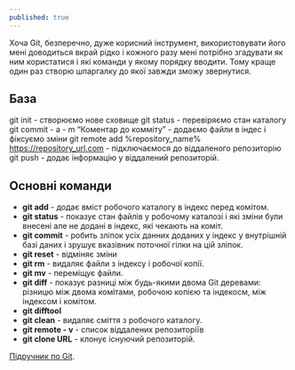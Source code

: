 ```yaml
---
published: true
---
```

Хоча Git, безперечно, дуже корисний інструмент, використовувати його мені доводиться вкрай рідко і кожного разу мені потрібно згадувати як ним користатися і які команди у якому порядку вводити. Тому краще один раз створю шпаргалку до якої завжди зможу звернутися.

## База

git init - створюємо нове сховище
git status - перевіряємо стан каталогу
git commit - a - m “Коментар до комміту” - додаємо файли в індес і фіксуємо зміни
git remote add %repository_name% https://repository_url.com - підключаємося до віддаленого репозиторію
git push - додає інформацію у віддалений репозиторій.


## Основні команди

- **git add** - додає вміст робочого каталогу в індекс перед комітом. 
- **git status** - показує стан файлів у робочому каталозі і які зміни були внесені але не додані в індекс, які чекають на коміт.
- **git commit** - робить зліпок усіх данних доданих у індекс у внутрішній базі даних і зрушує вказівник поточної гілки на цій зліпок.
- **git reset** - відміняє зміни 
- **git rm** - видаляє файли з індексу і робочої копії.
- **git mv** - переміщує файли.
- **git diff** - показує разниці між будь-якими двома Git деревами: різницю між двома комітами, робочою копією та індекосм, між індексом і комітом.
- **git difftool**
- **git clean** - видаляє сміття з робочого каталогу.
- **git remote - v** - список віддалених репозиторіїв
- **git clone URL** - клонує існуючий репозиторій.
 
 [Підручник по Git](https://git-scm.com/book/uk/v2).
